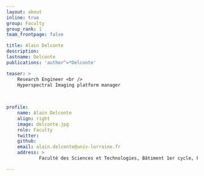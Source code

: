 ```yaml
---
layout: about
inline: true
group: Faculty
group_rank: 1
team_frontpage: false

title: Alain Delconte
description: 
lastname: Delconte
publications: 'author^=*Delconte'

teaser: > 
    Research Engineer <br />
    Hyperspectral Imaging platform manager
    
    

profile:
    name: Alain Delconte
    align: right
    image: delconte.jpg
    role: Faculty
    twitter: 
    github: 
    email: alain.delconte@univ-lorraine.fr
    address: >
            Faculté des Sciences et Technologies, Bâtiment 1er cycle, F-54000 Nancy, Office 421

---
```

